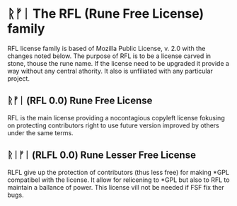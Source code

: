 # ᚱᚠᛁ The RFL (Rune Free License) family

RFL license family is based of Mozilla Public License, v. 2.0 with the
changes noted below. The purpose of RFL is to be a license carved in stone,
thouse the rune name. If the license need to be upgraded it provide a way
without any central athority. It also is unfiliated with any particular
project.

## ᚱᚠᛁ (RFL 0.0) Rune Free License

RFL is the main license providing a nocontagious copyleft license
fokusing on protecting contributors right to use future
version improved by others under the same terms.

## ᚱᛁᚠᛁ (RLFL 0.0) Rune Lesser Free License

RLFL give up the protection of contributors (thus less free) for making
*GPL compatibel with the license. It allow for relicening to *GPL but
also to RFL to maintain a ballance of power. This license vill not be
needed if FSF fix ther bugs.

